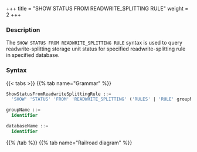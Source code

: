 +++
title = "SHOW STATUS FROM READWRITE_SPLITTING RULE"
weight = 2
+++

### Description

The `SHOW STATUS FROM READWRITE_SPLITTING RULE` syntax is used to query readwrite-splitting storage unit status for specified readwrite-splitting rule in specified database.

### Syntax

{{< tabs >}}
{{% tab name="Grammar" %}}
```sql
ShowStatusFromReadwriteSplittingRule ::=
  'SHOW' 'STATUS' 'FROM' 'READWRITE_SPLITTING' ('RULES' | 'RULE' groupName) ('FROM' databaseName)?

groupName ::=
  identifier

databaseName ::=
  identifier
```
{{% /tab %}}
{{% tab name="Railroad diagram" %}}
<iframe frameborder="0" name="diagram" id="diagram" width="100%" height="100%"></iframe>
{{% /tab %}}
{{< /tabs >}}

### Supplement

- When `databaseName` is not specified, the default is the currently used `DATABASE`. If `DATABASE` is not used, `No database selected` will be prompted.

### Return Value Description

| Columns        | Description         |
|----------------|---------------------|
| resource       | storage unit name   |
| status         | storage unit status |
| delay_time(ms) | delay time          |

### Example

- Query readwrite-splitting storage unit status for specified readwrite-splitting rule in specified database.

```sql
SHOW STATUS FROM READWRITE_SPLITTING RULE ms_group_0 FROM sharding_db;
```

```sql
mysql> SHOW STATUS FROM READWRITE_SPLITTING RULE ms_group_0 FROM sharding_db;
+----------+---------+----------------+
| resource | status  | delay_time(ms) |
+----------+---------+----------------+
| ds_0     | enabled | 0              |
| ds_1     | enabled | 0              |
| ds_2     | enabled | 0              |
| ds_3     | enabled | 0              |
+----------+---------+----------------+
4 rows in set (0.01 sec)
```

- Query all readwrite-splitting storage unit from specified database

```sql
SHOW STATUS FROM READWRITE_SPLITTING RULES FROM sharding_db;
```

```sql
mysql> SHOW STATUS FROM READWRITE_SPLITTING RULES FROM sharding_db;
+----------+---------+----------------+
| resource | status  | delay_time(ms) |
+----------+---------+----------------+
| ds_0     | enabled | 0              |
| ds_1     | enabled | 0              |
| ds_2     | enabled | 0              |
| ds_3     | enabled | 0              |
+----------+---------+----------------+
4 rows in set (0.00 sec)
```

- Query readwrite-splitting storage unit status for specified readwrite-splitting rule in current database

```sql
SHOW STATUS FROM READWRITE_SPLITTING RULE ms_group_0;
```

```sql
mysql> SHOW STATUS FROM READWRITE_SPLITTING RULE ms_group_0;
+----------+---------+----------------+
| resource | status  | delay_time(ms) |
+----------+---------+----------------+
| ds_0     | enabled | 0              |
| ds_1     | enabled | 0              |
| ds_2     | enabled | 0              |
| ds_3     | enabled | 0              |
+----------+---------+----------------+
4 rows in set (0.01 sec)
```

- Query all readwrite-splitting storage unit from current database

```sql
mysql> SHOW STATUS FROM READWRITE_SPLITTING RULES;
```

```sql
mysql> SHOW STATUS FROM READWRITE_SPLITTING RULES;
+----------+---------+----------------+
| resource | status  | delay_time(ms) |
+----------+---------+----------------+
| ds_0     | enabled | 0              |
| ds_1     | enabled | 0              |
| ds_2     | enabled | 0              |
| ds_3     | enabled | 0              |
+----------+---------+----------------+
4 rows in set (0.01 sec)
```

### Reserved word

`SHOW`, `STATUS`, `FROM`, `READWRITE_SPLITTING`, `RULE`, `RULES`

### Related links

- [Reserved word](/en/user-manual/shardingsphere-proxy/distsql/syntax/reserved-word/)
